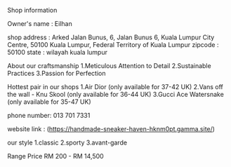 Shop information

Owner's name : Eilhan

shop address : Arked Jalan Bunus, 6, Jalan Bunus 6, Kuala Lumpur City Centre, 50100 Kuala Lumpur, Federal Territory of Kuala Lumpur
zipcode : 50100 
state : wilayah kuala lumpur

About our craftsmanship
1.Meticulous Attention to Detail
2.Sustainable Practices
3.Passion for Perfection

Hottest pair in our shops
1.Air Dior (only available for 37-42 UK)
2.Vans off the wall - Knu Skool (only available for 36-44 UK)
3.Gucci Ace Watersnake (only available for 35-47 UK)

phone number: 013 701 7331

website link : (https://handmade-sneaker-haven-hknm0pt.gamma.site/)

our style
1.classic
2.sporty
3.avant-garde

Range Price
RM 200 - RM 14,500
